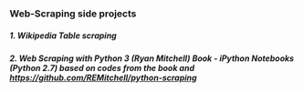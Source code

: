 ### Web-Scraping side projects
##### 1. Wikipedia Table scraping
##### 2. Web Scraping with Python 3 (Ryan Mitchell) Book - iPython Notebooks (Python 2.7) based on codes from the book and https://github.com/REMitchell/python-scraping